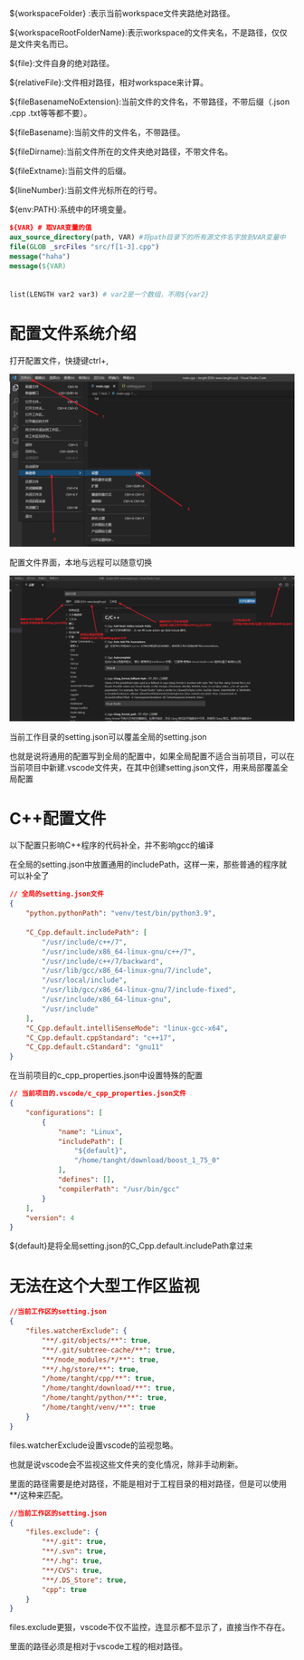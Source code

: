${workspaceFolder} :表示当前workspace文件夹路绝对路径。

${workspaceRootFolderName}:表示workspace的文件夹名，不是路径，仅仅是文件夹名而已。

${file}:文件自身的绝对路径。

${relativeFile}:文件相对路径，相对workspace来计算。

${fileBasenameNoExtension}:当前文件的文件名，不带路径，不带后缀（.json .cpp .txt等等都不要）。

${fileBasename}:当前文件的文件名，不带路径。

${fileDirname}:当前文件所在的文件夹绝对路径，不带文件名。

${fileExtname}:当前文件的后缀。

${lineNumber}:当前文件光标所在的行号。

${env:PATH}:系统中的环境变量。





```cmake
${VAR} # 取VAR变量的值
aux_source_directory(path, VAR) #将path目录下的所有源文件名字放到VAR变量中
file(GLOB _srcFiles "src/f[1-3].cpp") 
message("haha")
message(${VAR)


list(LENGTH var2 var3) # var2是一个数组，不用${var2}
```



# 配置文件系统介绍

打开配置文件，快捷键ctrl+,

![image-20210222183624657](assets/image-20210222183624657.png)

配置文件界面，本地与远程可以随意切换

![image-20210222184308951](assets/image-20210222184308951.png)

当前工作目录的setting.json可以覆盖全局的setting.json

也就是说将通用的配置写到全局的配置中，如果全局配置不适合当前项目，可以在当前项目中新建.vscode文件夹，在其中创建setting.json文件，用来局部覆盖全局配置



# C++配置文件

以下配置只影响C++程序的代码补全，并不影响gcc的编译

在全局的setting.json中放置通用的includePath，这样一来，那些普通的程序就可以补全了

```json
// 全局的setting.json文件
{
    "python.pythonPath": "venv/test/bin/python3.9",

    "C_Cpp.default.includePath": [
        "/usr/include/c++/7",
        "/usr/include/x86_64-linux-gnu/c++/7",
        "/usr/include/c++/7/backward",
        "/usr/lib/gcc/x86_64-linux-gnu/7/include",
        "/usr/local/include",
        "/usr/lib/gcc/x86_64-linux-gnu/7/include-fixed",
        "/usr/include/x86_64-linux-gnu",
        "/usr/include"
    ],
    "C_Cpp.default.intelliSenseMode": "linux-gcc-x64",
    "C_Cpp.default.cppStandard": "c++17",
    "C_Cpp.default.cStandard": "gnu11"
}
```

在当前项目的c_cpp_properties.json中设置特殊的配置

```json
// 当前项目的.vscode/c_cpp_properties.json文件
{
    "configurations": [
        {
            "name": "Linux",
            "includePath": [
                "${default}",
                "/home/tanght/download/boost_1_75_0"
            ],
            "defines": [],
            "compilerPath": "/usr/bin/gcc"
        }
    ],
    "version": 4
}
```

${default}是将全局setting.json的C_Cpp.default.includePath拿过来



# 无法在这个大型工作区监视

```json
//当前工作区的setting.json
{
    "files.watcherExclude": {
        "**/.git/objects/**": true,
        "**/.git/subtree-cache/**": true,
        "**/node_modules/*/**": true,
        "**/.hg/store/**": true,
        "/home/tanght/cpp/**": true,
        "/home/tanght/download/**": true,
        "/home/tanght/python/**": true,
        "/home/tanght/venv/**": true
    }
}
```

files.watcherExclude设置vscode的监视忽略。

也就是说vscode会不监视这些文件夹的变化情况，除非手动刷新。

里面的路径需要是绝对路径，不能是相对于工程目录的相对路径，但是可以使用**/这种来匹配。



```json
//当前工作区的setting.json
{
    "files.exclude": {
        "**/.git": true,
        "**/.svn": true,
        "**/.hg": true,
        "**/CVS": true,
        "**/.DS_Store": true,
        "cpp": true
    }
}
```

files.exclude更狠，vscode不仅不监控，连显示都不显示了，直接当作不存在。

里面的路径必须是相对于vscode工程的相对路径。